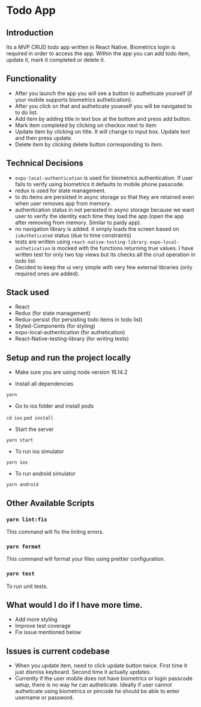 # Todo App

## Introduction

Its a MVP CRUD todo app written in React Native. Biometrics login is required in order to access the app. Within the app you can add todo item, update it, mark it completed or delete it.

## Functionality

- After you launch the app you will see a button to autheticate yourself (if your mobile supports biometrics authetication).
- After you click on that and autheticate youeself you will be navigated to to do list.
- Add item by adding title in text box at the bottom and press add button.
- Mark item completed by clicking on checkox next to item
- Update item by clicking on title. It will change to input box. Update text and then press update.
- Delete item by clicking delete button corresponding to item.

## Technical Decisions

- `expo-local-authentication` is used for biometrics authentication. If user fails to verify using biometrics it defaults to mobile phone passcode.
- redux is used for state management.
- to do items are persisted in async storage so that they are retained even when user removes app from memory.
- authentication status in not persisted in async storage because we want user to verify the identity each time they load the app (open the app after removing from memory. Similar to paidy app).
- no navigation library is added. it simply loads the screen based on `isAutheticated` status (due to time constraints)
- tests are written using `react-native-testing-library`. `expo-local-authetication` is mocked with the functions returning true values. I have written test for only two top views but its checks all the crud operation in todo list.
- Decided to keep the ui very simple with very few external libraries (only required ones are added).

## Stack used

- React
- Redux (for state management)
- Redux-persist (for persisting todo items in todo list)
- Styled-Components (for styling)
- expo-local-authentication (for authetication)
- React-Native-testing-library (for writing tests)

## Setup and run the project locally

- Make sure you are using node version 16.14.2

- Install all dependencies

`yarn`

- Go to ios folder and install pods

`cd ios`
`pod install`

- Start the server

`yarn start`

- To run ios simulator

`yarn ios`

- To run android simulator

`yarn android`

## Other Available Scripts

### `yarn lint:fix`

This command will fix the linitng errors.

### `yarn format`

This command will format your files using prettier configuration.

### `yarn test`

To run unit tests.

## What would I do if I have more time.

- Add more styling
- Improve test coverage
- Fix issue mentioned below

## Issues is current codebase

- When you update item, need to click update button twice. First time it just dismiss keyboard. Second time it actually updates.
- Currently if the user mobile does not have biometrics or login passcode setup, there is no way he can autheticate.
  Ideally if user cannot autheticate using biometrics or pincode he should be able to enter username or password.
